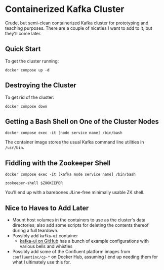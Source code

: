 # Containerized Kafka Cluster

Crude, but semi-clean containerized Kafka cluster for prototyping and
teaching purposes.  There are a couple of niceties I want to add to
it, but they'll come later.

## Quick Start

To get the cluster running:
```
docker compose up -d
```

## Destroying the Cluster

To get rid of the cluster:
```
docker compose down
```

## Getting a Bash Shell on One of the Cluster Nodes

```
docker compose exec -it [node service name] /bin/bash
```
The container image stores the usual Kafka command line utilities in `/usr/bin`.

## Fiddling with the Zookeeper Shell

```
docker compose exec -it [kafka node service name] /bin/bash

zookeeper-shell $ZOOKEEPER
```
You'll end up with a barebones JLine-free minimally usable ZK shell.

## Nice to Haves to Add Later

- Mount host volumes in the containers to use as the cluster's data
directories; also add some scripts for deleting the contents thereof
during a full teardown.
- Possibly add `kafka-ui` container
   - [kafka-ui on GitHub]([https://github.com/provectus/kafka-ui) has
     a bunch of example configurations with various bells and whistles     
- Possibly add some of the Confluent platform images from
  `confluentinc/cp-*` on Docker Hub, assuming I end up needing them
  for what I ultimately use this for.
